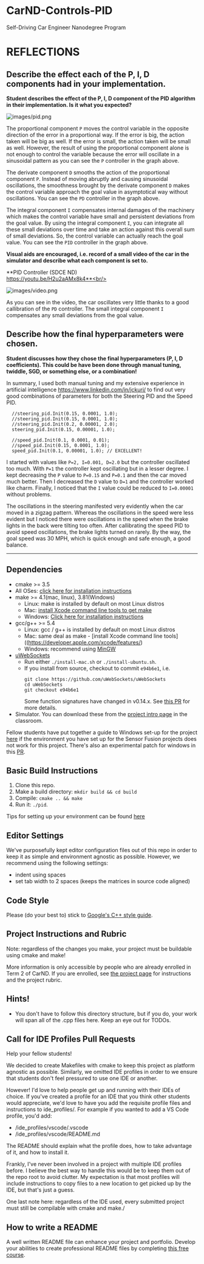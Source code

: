 # CarND-Controls-PID
Self-Driving Car Engineer Nanodegree Program

# REFLECTIONS

## Describe the effect each of the P, I, D components had in your implementation.

**Student describes the effect of the P, I, D component of the PID algorithm in their implementation. Is it what you expected?**

![images/pid.png](images/pid.png)

The proportional component `P` moves the control variable in the opposite direction
of the error in a proportional way. If the error is big, the action taken will be big as well.
If the error is small, the action taken will be small as well.
However, the result of using the proportional component alone is not enough
to control the variable because the error will oscillate in a sinusoidal pattern
as you can see the `P` controller in the graph above.

The derivate component `D` smooths the action of the proportional component `P`.
Instead of moving abruptly and causing sinusoidal oscillations, the smoothness
brought by the derivate component `D` makes the control variable approach the goal
value in asymptotical way without oscillations. You can see the `PD` controller
in the graph above.

The integral component `I` compensates internal damages of the machinery which
makes the control variable have small and persistent deviations from the goal value.
By using the integral component `I`, you can integrate all these small deviations 
over time and take an action against this overall sum of small deviations.
So, the control variable can actually reach the goal value.
You can see the `PID` controller in the graph above.

**Visual aids are encouraged, i.e. record of a small video of the car in the simulator and describe what each component is set to.**

**PID Controller (SDCE ND)<br/>
https://youtu.be/H2u2aAMx8k4**<br/>

![images/video.png](images/video.png)

As you can see in the video, the car oscillates very little thanks to a good
callibration of the `PD` controller. The small integral component `I` compensates
any small deviations from the goal value.

## Describe how the final hyperparameters were chosen.

**Student discusses how they chose the final hyperparameters (P, I, D coefficients). This could be have been done through manual tuning, twiddle, SGD, or something else, or a combination!**

In summary, I used both manual tuning and my extensive experience in artificial
intelligence <https://www.linkedin.com/in/jckuri/> to find out very good 
combinations of parameters for both the Steering PID and the Speed PID.

```
  //steering_pid.Init(0.15, 0.0001, 1.0);
  //steering_pid.Init(0.15, 0.0001, 1.0);
  //steering_pid.Init(0.2, 0.00001, 2.0);
  steering_pid.Init(0.15, 0.00001, 1.0);
  
  //speed_pid.Init(0.1, 0.0001, 0.01);
  //speed_pid.Init(0.15, 0.0001, 1.0);
  speed_pid.Init(0.1, 0.00001, 1.0); // EXCELLENT!
```

I started with values like `P=2, I=0.001, D=2.0`
but the controller oscillated too much.
With `P=1` the controller kept oscillating but in a lesser degree.
I kept decreasing the `P` value to `P=0.15` and `P=0.1`
and then the car moved much better.
Then I decreased the `D` value to `D=1` and the controller worked like charm.
Finally, I noticed that the `I` value could be reduced to `I=0.00001` without 
problems.

The oscillations in the steering manifested very evidently when the car moved
in a zigzag pattern. Whereas the oscillations in the speed were less evident
but I noticed there were oscillations in the speed when the brake lights in the
back were tilting too often. After callibrating the speed PID to avoid speed
oscillations, the brake lights turned on rarely. By the way, the goal speed was
30 MPH, which is quick enough and safe enough, a good balance.

---

## Dependencies

* cmake >= 3.5
 * All OSes: [click here for installation instructions](https://cmake.org/install/)
* make >= 4.1(mac, linux), 3.81(Windows)
  * Linux: make is installed by default on most Linux distros
  * Mac: [install Xcode command line tools to get make](https://developer.apple.com/xcode/features/)
  * Windows: [Click here for installation instructions](http://gnuwin32.sourceforge.net/packages/make.htm)
* gcc/g++ >= 5.4
  * Linux: gcc / g++ is installed by default on most Linux distros
  * Mac: same deal as make - [install Xcode command line tools]((https://developer.apple.com/xcode/features/)
  * Windows: recommend using [MinGW](http://www.mingw.org/)
* [uWebSockets](https://github.com/uWebSockets/uWebSockets)
  * Run either `./install-mac.sh` or `./install-ubuntu.sh`.
  * If you install from source, checkout to commit `e94b6e1`, i.e.
    ```
    git clone https://github.com/uWebSockets/uWebSockets 
    cd uWebSockets
    git checkout e94b6e1
    ```
    Some function signatures have changed in v0.14.x. See [this PR](https://github.com/udacity/CarND-MPC-Project/pull/3) for more details.
* Simulator. You can download these from the [project intro page](https://github.com/udacity/self-driving-car-sim/releases) in the classroom.

Fellow students have put together a guide to Windows set-up for the project [here](https://s3-us-west-1.amazonaws.com/udacity-selfdrivingcar/files/Kidnapped_Vehicle_Windows_Setup.pdf) if the environment you have set up for the Sensor Fusion projects does not work for this project. There's also an experimental patch for windows in this [PR](https://github.com/udacity/CarND-PID-Control-Project/pull/3).

## Basic Build Instructions

1. Clone this repo.
2. Make a build directory: `mkdir build && cd build`
3. Compile: `cmake .. && make`
4. Run it: `./pid`. 

Tips for setting up your environment can be found [here](https://classroom.udacity.com/nanodegrees/nd013/parts/40f38239-66b6-46ec-ae68-03afd8a601c8/modules/0949fca6-b379-42af-a919-ee50aa304e6a/lessons/f758c44c-5e40-4e01-93b5-1a82aa4e044f/concepts/23d376c7-0195-4276-bdf0-e02f1f3c665d)

## Editor Settings

We've purposefully kept editor configuration files out of this repo in order to
keep it as simple and environment agnostic as possible. However, we recommend
using the following settings:

* indent using spaces
* set tab width to 2 spaces (keeps the matrices in source code aligned)

## Code Style

Please (do your best to) stick to [Google's C++ style guide](https://google.github.io/styleguide/cppguide.html).

## Project Instructions and Rubric

Note: regardless of the changes you make, your project must be buildable using
cmake and make!

More information is only accessible by people who are already enrolled in Term 2
of CarND. If you are enrolled, see [the project page](https://classroom.udacity.com/nanodegrees/nd013/parts/40f38239-66b6-46ec-ae68-03afd8a601c8/modules/f1820894-8322-4bb3-81aa-b26b3c6dcbaf/lessons/e8235395-22dd-4b87-88e0-d108c5e5bbf4/concepts/6a4d8d42-6a04-4aa6-b284-1697c0fd6562)
for instructions and the project rubric.

## Hints!

* You don't have to follow this directory structure, but if you do, your work
  will span all of the .cpp files here. Keep an eye out for TODOs.

## Call for IDE Profiles Pull Requests

Help your fellow students!

We decided to create Makefiles with cmake to keep this project as platform
agnostic as possible. Similarly, we omitted IDE profiles in order to we ensure
that students don't feel pressured to use one IDE or another.

However! I'd love to help people get up and running with their IDEs of choice.
If you've created a profile for an IDE that you think other students would
appreciate, we'd love to have you add the requisite profile files and
instructions to ide_profiles/. For example if you wanted to add a VS Code
profile, you'd add:

* /ide_profiles/vscode/.vscode
* /ide_profiles/vscode/README.md

The README should explain what the profile does, how to take advantage of it,
and how to install it.

Frankly, I've never been involved in a project with multiple IDE profiles
before. I believe the best way to handle this would be to keep them out of the
repo root to avoid clutter. My expectation is that most profiles will include
instructions to copy files to a new location to get picked up by the IDE, but
that's just a guess.

One last note here: regardless of the IDE used, every submitted project must
still be compilable with cmake and make./

## How to write a README
A well written README file can enhance your project and portfolio.  Develop your abilities to create professional README files by completing [this free course](https://www.udacity.com/course/writing-readmes--ud777).

